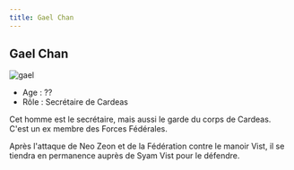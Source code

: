 ```yaml
---
title: Gael Chan
---
```


Gael Chan
---------

![gael](/images/stories/saga/unicorn/persos/vist/gael.jpg)
- Age : ??  
- Rôle : Secrétaire de Cardeas


Cet homme est le secrétaire, mais aussi le garde du corps de Cardeas. C'est un ex membre des Forces Fédérales.


Après l'attaque de Neo Zeon et de la Fédération contre le manoir Vist, il se tiendra en permanence auprès de Syam Vist pour le défendre.

